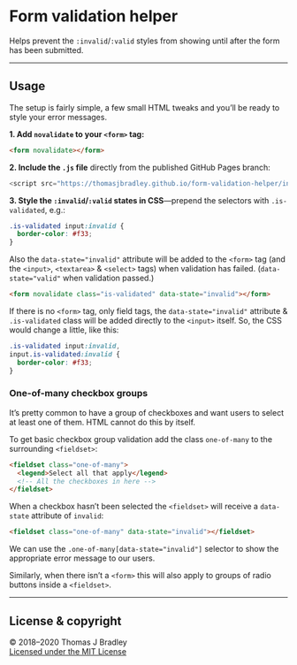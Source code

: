 # Form validation helper

Helps prevent the `:invalid`/`:valid` styles from showing until after the form has been submitted.

---

## Usage

The setup is fairly simple, a few small HTML tweaks and you’ll be ready to style your error messages.

**1. Add `novalidate` to your `<form>` tag:**

```html
<form novalidate></form>
```

**2. Include the `.js` file** directly from the published GitHub Pages branch:

```js
<script src="https://thomasjbradley.github.io/form-validation-helper/index.js"></script>
```

**3. Style the `:invalid`/`:valid` states in CSS**—prepend the selectors with `.is-validated`, e.g.:

```css
.is-validated input:invalid {
  border-color: #f33;
}
```

Also the `data-state="invalid"` attribute will be added to the `<form>` tag (and the `<input>`, `<textarea>` & `<select>` tags) when validation has failed. (`data-state="valid"` when validation passed.)

```html
<form novalidate class="is-validated" data-state="invalid"></form>
```

If there is no `<form>` tag, only field tags, the `data-state="invalid"` attribute & `.is-validated` class will be added directly to the `<input>` itself. So, the CSS would change a little, like this:

```css
.is-validated input:invalid,
input.is-validated:invalid {
  border-color: #f33;
}
```

### One-of-many checkbox groups

It’s pretty common to have a group of checkboxes and want users to select at least one of them. HTML cannot do this by itself.

To get basic checkbox group validation add the class `one-of-many` to the surrounding `<fieldset>`:

```html
<fieldset class="one-of-many">
  <legend>Select all that apply</legend>
  <!-- All the checkboxes in here -->
</fieldset>
```

When a checkbox hasn’t been selected the `<fieldset>` will receive a `data-state` attribute of `invalid`:

```html
<fieldset class="one-of-many" data-state="invalid"></fieldset>
```

We can use the `.one-of-many[data-state="invalid"]` selector to show the appropriate error message to our users.

Similarly, when there isn’t a `<form>` this will also apply to groups of radio buttons inside a `<fieldset>`.

---

## License & copyright

© 2018–2020 Thomas J Bradley
<br>[Licensed under the MIT License](LICENSE)
